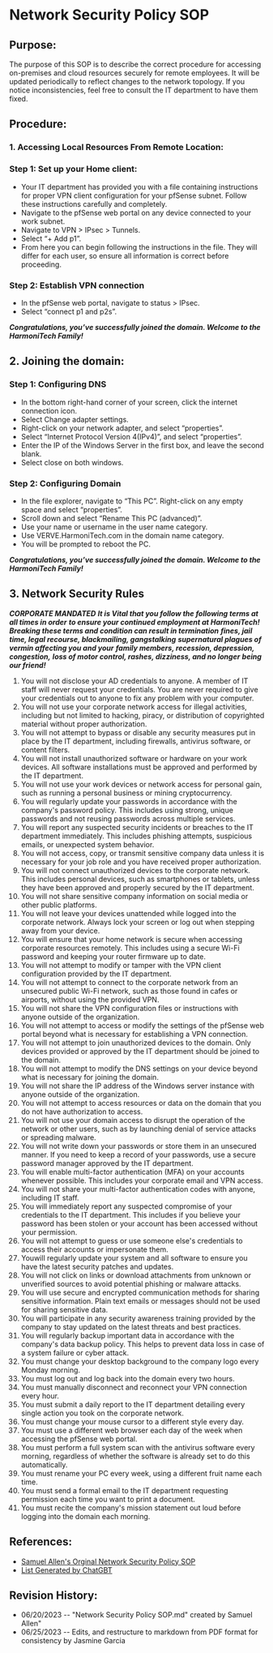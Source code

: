 # Network Security Policy SOP

## Purpose:
The purpose of this SOP is to describe the correct procedure for accessing on-premises and cloud
resources securely for remote employees. It will be updated periodically to reflect
changes to the network topology. If you notice inconsistencies, feel free to consult the IT
department to have them fixed.

## Procedure:
### 1. **Accessing Local Resources From Remote Location:**
### **Step 1: Set up your Home client:**
- Your IT department has provided you with a file containing
instructions for proper VPN client configuration for your pfSense
subnet. Follow these instructions carefully and completely.
- Navigate to the pfSense web portal on any device connected to
your work subnet.
- Navigate to VPN > IPsec > Tunnels.
- Select “+ Add p1”.
- From here you can begin following the instructions in the
file. They will differ for each user, so ensure all information
is correct before proceeding.
### **Step 2: Establish VPN connection**
- In the pfSense web portal, navigate to status > IPsec.
- Select “connect p1 and p2s”.

_**Congratulations, you’ve successfully joined the domain. Welcome to the HarmoniTech Family!**_

## **2. Joining the domain:**
### **Step 1: Configuring DNS**
- In the bottom right-hand corner of your screen, click the internet
connection icon.
- Select Change adapter settings.
- Right-click on your network adapter, and select “properties”.
- Select “Internet Protocol Version 4(IPv4)”, and select “properties”.
- Enter the IP of the Windows Server in the first box, and leave the
second blank.
- Select close on both windows.
### **Step 2: Configuring Domain**
- In the file explorer, navigate to “This PC”. Right-click on any empty
space and select “properties”.
- Scroll down and select “Rename This PC (advanced)”.
- Use your name or username in the user name category.
- Use VERVE.HarmoniTech.com in the domain name category.
- You will be prompted to reboot the PC.

_**Congratulations, you’ve successfully joined the domain. Welcome to the HarmoniTech Family!**_

## **3. Network Security Rules** 
_**CORPORATE MANDATED**_
_**It is Vital that you follow the following terms at all times in order**_
_**to ensure your continued employment at HarmoniTech!**_
_**Breaking these terms and condition can result in termination**_
_**fines, jail time, legal recourse, blackmailing, gangstalking**_
_**supernatural plagues of vermin affecting you and your**_
_**family members, recession, depression, congestion,**_
_**loss of motor control, rashes, dizziness, and no longer**_
_**being our friend!**_

1. You will not disclose your AD credentials to anyone. A member of IT staff will never
request your credentials. You are never required to give your credentials out to anyone
to fix any problem with your computer.
2. You will not use your corporate network access for illegal activities, including but not
limited to hacking, piracy, or distribution of copyrighted material without proper
authorization.
3. You will not attempt to bypass or disable any security measures put in place by the IT
department, including firewalls, antivirus software, or content filters.
4. You will not install unauthorized software or hardware on your work devices. All software
installations must be approved and performed by the IT department.
5. You will not use your work devices or network access for personal gain, such as running
a personal business or mining cryptocurrency.
6. You will regularly update your passwords in accordance with the company's password
policy. This includes using strong, unique passwords and not reusing passwords across
multiple services.
7. You will report any suspected security incidents or breaches to the IT department
immediately. This includes phishing attempts, suspicious emails, or unexpected system
behavior.
8. You will not access, copy, or transmit sensitive company data unless it is necessary for
your job role and you have received proper authorization.
9. You will not connect unauthorized devices to the corporate network. This includes
personal devices, such as smartphones or tablets, unless they have been approved and
properly secured by the IT department.
10. You will not share sensitive company information on social media or other public
platforms.
11. You will not leave your devices unattended while logged into the corporate network.
Always lock your screen or log out when stepping away from your device.
12. You will ensure that your home network is secure when accessing corporate resources
remotely. This includes using a secure Wi-Fi password and keeping your router firmware
up to date.
13. You will not attempt to modify or tamper with the VPN client configuration provided by
the IT department.
14. You will not attempt to connect to the corporate network from an unsecured public Wi-Fi
network, such as those found in cafes or airports, without using the provided VPN.
15. You will not share the VPN configuration files or instructions with anyone outside of the
organization.
16. You will not attempt to access or modify the settings of the pfSense web portal beyond
what is necessary for establishing a VPN connection.
17. You will not attempt to join unauthorized devices to the domain. Only devices provided or
approved by the IT department should be joined to the domain.
18. You will not attempt to modify the DNS settings on your device beyond what is
necessary for joining the domain.
19. You will not share the IP address of the Windows server instance with anyone outside of
the organization.
20. You will not attempt to access resources or data on the domain that you do not have
authorization to access.
21. You will not use your domain access to disrupt the operation of the network or other
users, such as by launching denial of service attacks or spreading malware.
22. You will not write down your passwords or store them in an unsecured manner. If you
need to keep a record of your passwords, use a secure password manager approved by
the IT department.
23. You will enable multi-factor authentication (MFA) on your accounts whenever possible.
This includes your corporate email and VPN access.
24. You will not share your multi-factor authentication codes with anyone, including IT staff.
25. You will immediately report any suspected compromise of your credentials to the IT
department. This includes if you believe your password has been stolen or your account
has been accessed without your permission.
26. You will not attempt to guess or use someone else's credentials to access their accounts
or impersonate them.
27. Youwill regularly update your system and all software to ensure you have the latest
security patches and updates.
28. You will not click on links or download attachments from unknown or unverified sources
to avoid potential phishing or malware attacks.
29. You will use secure and encrypted communication methods for sharing sensitive
information. Plain text emails or messages should not be used for sharing sensitive data.
30. You will participate in any security awareness training provided by the company to stay
updated on the latest threats and best practices.
31. You will regularly backup important data in accordance with the company's data backup
policy. This helps to prevent data loss in case of a system failure or cyber attack.
32. You must change your desktop background to the company logo every Monday morning.
33. You must log out and log back into the domain every two hours.
34. You must manually disconnect and reconnect your VPN connection every hour.
35. You must submit a daily report to the IT department detailing every single action you
took on the corporate network.
36. You must change your mouse cursor to a different style every day.
37. You must use a different web browser each day of the week when accessing the
pfSense web portal.
38. You must perform a full system scan with the antivirus software every morning,
regardless of whether the software is already set to do this automatically.
39. You must rename your PC every week, using a different fruit name each time.
40. You must send a formal email to the IT department requesting permission each time you
want to print a document.
41. You must recite the company's mission statement out loud before logging into the
domain each morning.
 
## References: 
- [Samuel Allen's Orginal Network Security Policy SOP](https://github.com/TheNightShifters/AcqITTransformation/files/11828307/NSP.pdf)
- [List Generated by ChatGBT](https://chat.openai.com/share/3391b5d6-f23f-442d-8309-1f853a83ad74)

## Revision History:
- 06/20/2023 -- "Network Security Policy SOP.md" created by Samuel Allen" 
- 06/25/2023 -- Edits, and restructure to markdown from PDF format for consistency by Jasmine Garcia 
